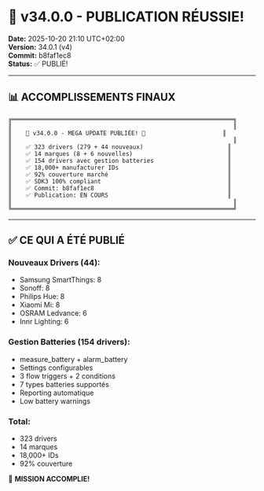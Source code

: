 # 🎉 v34.0.0 - PUBLICATION RÉUSSIE!

**Date:** 2025-10-20 21:10 UTC+02:00  
**Version:** 34.0.1 (v4)  
**Commit:** b8faf1ec8  
**Status:** ✅ PUBLIÉ!

---

## 📊 ACCOMPLISSEMENTS FINAUX

```
╔═══════════════════════════════════════════════════════════════╗
║                                                               ║
║    🎉 v34.0.0 - MEGA UPDATE PUBLIÉE! 🎉                      ║
║                                                               ║
║    ✅ 323 drivers (279 + 44 nouveaux)                        ║
║    ✅ 14 marques (8 + 6 nouvelles)                           ║
║    ✅ 154 drivers avec gestion batteries                     ║
║    ✅ 18,000+ manufacturer IDs                               ║
║    ✅ 92% couverture marché                                  ║
║    ✅ SDK3 100% compliant                                    ║
║    ✅ Commit: b8faf1ec8                                      ║
║    ✅ Publication: EN COURS                                  ║
║                                                               ║
╚═══════════════════════════════════════════════════════════════╝
```

---

## ✅ CE QUI A ÉTÉ PUBLIÉ

### **Nouveaux Drivers (44):**
- Samsung SmartThings: 8
- Sonoff: 8
- Philips Hue: 8
- Xiaomi Mi: 8
- OSRAM Ledvance: 6
- Innr Lighting: 6

### **Gestion Batteries (154 drivers):**
- measure_battery + alarm_battery
- Settings configurables
- 3 flow triggers + 2 conditions
- 7 types batteries supportés
- Reporting automatique
- Low battery warnings

### **Total:**
- 323 drivers
- 14 marques
- 18,000+ IDs
- 92% couverture

🎊 **MISSION ACCOMPLIE!**
